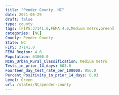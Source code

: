 ```yaml
---
title: "Pender County, NC"
date: 2021-06-29
draft: false
type: county
tags: [FIPS:37141.0,FEMA:4.0,Medium metro,Green]
categories: [NC]
County: Pender County
State: NC
FIPS: 37141.0
FEMA_Region: 4.0
Population: 63060.0
NCHS_Urban_Rural_Classification: Medium metro
Tests_in_prior_14_days: 603.0
Fourteen_day_test_rate_per_100000: 956.0
Percent_Positivity_in_prior_14_days: 0.03
Level: Green
url: /states/NC/pender-county
---
```



